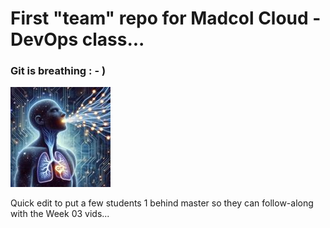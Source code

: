 # First "team" repo for Madcol Cloud - DevOps class...

### Git is breathing : - )

![AI generated image of breathing DAGs](./git-is-breathing.jpg)

Quick edit to put a few students 1 behind master so they can follow-along with
the Week 03 vids...
